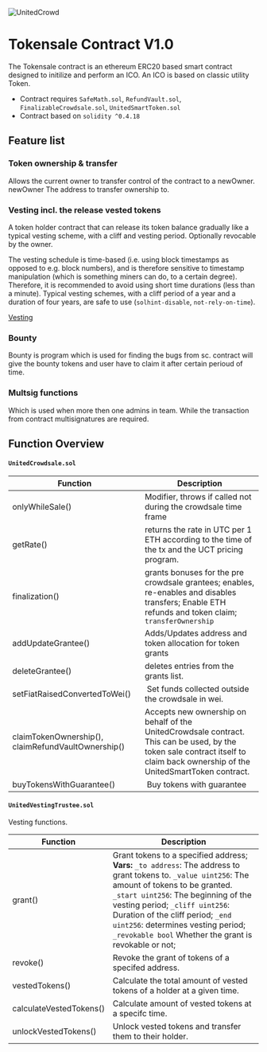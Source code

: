 ![UnitedCrowd](https://staging.unitedcrowd.com/github/uc-Logos-gr-l.jpg)
# Tokensale Contract V1.0
The Tokensale contract is an ethereum ERC20 based smart contract designed to initilize and perform an ICO. An ICO is based on classic utility Token.
- Contract requires `SafeMath.sol`, `RefundVault.sol`, `FinalizableCrowdsale.sol`, `UnitedSmartToken.sol`
- Contract based on `solidity ^0.4.18` 


## Feature list
### Token ownership & transfer
Allows the current owner to transfer control of the contract to a newOwner.
newOwner The address to transfer ownership to.

### Vesting incl. the release vested tokens
A token holder contract that can release its token balance gradually like a typical vesting scheme, with a cliff and vesting period. Optionally revocable by the owner.

The vesting schedule is time-based (i.e. using block timestamps as opposed to e.g. block numbers), and is therefore sensitive to timestamp manipulation (which is something miners can do, to a certain degree). Therefore, it is recommended to avoid using short time durations (less than a minute). Typical vesting schemes, with a cliff period of a year and a duration of four years, are safe to use (`solhint-disable`, `not-rely-on-time`).

[Vesting](./docs/vesting.png "Vesting")

### Bounty
Bounty is program which is used for finding the bugs from sc. contract will give the bounty tokens and user have to claim it after certain perioud of time.

### Multsig functions
Which is used when more then one admins in team. While the transaction from contract multisignatures are required.

## Function Overview
#### `UnitedCrowdsale.sol`

Function | Description
--- | ---
onlyWhileSale() | Modifier,  throws if called not during the crowdsale time frame
getRate() | returns the rate in UTC per 1 ETH according to the time of the tx and the UCT pricing program.
finalization() | grants bonuses for the pre crowdsale grantees; enables, re-enables and disables transfers; Enable ETH refunds and token claim; `transferOwnership`
addUpdateGrantee() | Adds/Updates address and token allocation for token grants
deleteGrantee() | deletes entries from the grants list.
setFiatRaisedConvertedToWei() | Set funds collected outside the crowdsale in wei.
claimTokenOwnership(), claimRefundVaultOwnership() | Accepts new ownership on behalf of the UnitedCrowdsale contract. This can be used, by the token sale contract itself to claim back ownership of the UnitedSmartToken contract.
buyTokensWithGuarantee() | Buy tokens with guarantee

#### `UnitedVestingTrustee.sol`
Vesting functions.

Function | Description
--- | ---
grant() | Grant tokens to a specified address; **Vars:** `_to address`: The address to grant tokens to. `_value uint256`: The amount of tokens to be granted. `_start uint256`: The beginning of the vesting period; `_cliff uint256`: Duration of the cliff period; `_end uint256`: determines vesting period; `_revokable bool` Whether the grant is revokable or not;
revoke() | Revoke the grant of tokens of a specifed address.
vestedTokens() | Calculate the total amount of vested tokens of a holder at a given time.
calculateVestedTokens() | Calculate amount of vested tokens at a specifc time.
unlockVestedTokens() | Unlock vested tokens and transfer them to their holder.




